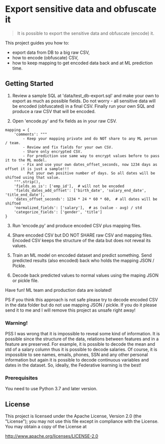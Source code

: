 # Export sensitive data and obfuscate it

> It is possible to export the sensitive data and obfuscate (encode) it.

This project guides you how to:
- export data from DB to a big raw CSV,
- how to encode (obfuscate) CSV,
- how to keep mapping to get encoded data back and at ML prediction time.   

## Getting Started

1) Review a sample SQL at 'data/test_db-export.sql' and make your own to export as much as possible fields. 
Do not worry - all sensitive data will be encoded (obfuscated) in a final CSV. Finally run your own SQL and 
produce a raw CSV that will be encoded. 

2) Open 'encode.py' and fix fields as in your raw CSV.  

```
mapping = {
    'comments': """
        - Keep your mapping private and do NOT share to any ML person / team. 
        - Review and fix fields for your own CSV.
        - Share only encrypted CSV.
        - For prediction use same way to encrypt values before to pass it to the ML model.
        - Fix and use your own dates_offset_seconds, now 1234 days as offset it is just a sample!!! 
          Put your own positive number of days. So all dates will be shifted using that value.   
    """.strip(),
    'fields_as_is': ['emp_id'],  # will not be encoded
    'fields_dates_add_offset': ['birth_date', 'salary_end_date', 'title_end_date'],
    'dates_offset_seconds': 1234 * 24 * 60 * 60,  # all dates will be shifted
    'normalized_fields': ['salary'],  # as (value - avg) / std
    'categorize_fields': ['gender', 'title']
}
```    

3) Run 'encode.py' and produce encoded CSV plus mapping files. 

4) Share encoded CSV but DO NOT SHARE raw CSV and mapping files. Encoded CSV keeps the structure of the data 
but does not reveal its values.      

5) Train an ML model on encoded dataset and predict something. Send predicted results (also encoded) back who holds the mapping JSON / Pickle.

6) Decode back predicted values to normal values using the maping JSON or pickle file.

Have fun! ML team and production data are isolated!

PS if you think this approach is not safe please try to decode encoded CSV in the data folder but do not use mapping JSON / pickle. If you do it please send it to me and I will remove this project as unsafe right away! 

### Warning!
PSS I was wrong that it is impossible to reveal some kind of information. It is possible since the structure of the data, relations between features and in a feature are preserved. For example, it is possible to decode the mean and std of a salary column thus it is possible to decode salaries. Of course, it is impossible to see names, emails, phones, SSN and any other personal information but again it is possible to decode continuous variables and dates in the dataset. So, ideally, the Federative learning is the best!

### Prerequisites

You need to use Python 3.7 and later version. 

## License

This project is licensed under the Apache License, Version 2.0 (the "License"); 
you may not use this file except in compliance with the License. You may obtain a copy of the License at

http://www.apache.org/licenses/LICENSE-2.0

